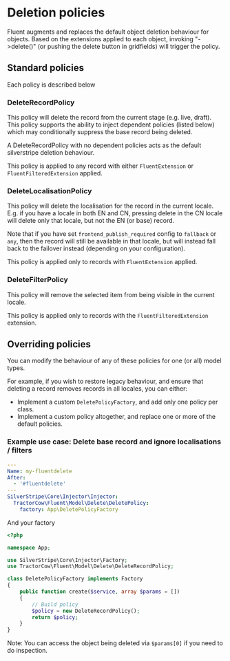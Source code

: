 # Deletion policies

Fluent augments and replaces the default object deletion behaviour for objects. 
Based on the extensions applied to each object, invoking "->delete()" (or pushing the
delete button in gridfields) will trigger the policy.

## Standard policies

Each policy is described below

### DeleteRecordPolicy

This policy will delete the record from the current stage (e.g. live, draft).
This policy supports the ability to inject dependent policies (listed below)
which may conditionally suppress the base record being deleted.

A DeleteRecordPolicy with no dependent policies acts as the default silverstripe
deletion behaviour.

This policy is applied to any record with either `FluentExtension` or `FluentFilteredExtension`
applied.

### DeleteLocalisationPolicy

This policy will delete the localisation for the record in the current locale.
E.g. if you have a locale in both EN and CN, pressing delete in the CN locale
will delete only that locale, but not the EN (or base) record.

Note that if you have set `frontend_publish_required` config to `fallback` or `any`, then the record
will still be available in that locale, but will instead fall back to the failover instead
(depending on your configuration).

This policy is applied only to records with `FluentExtension` applied.

### DeleteFilterPolicy

This policy will remove the selected item from being visible in the current locale.

This policy is applied only to records with the `FluentFilteredExtension` extension.

## Overriding policies

You can modify the behaviour of any of these policies for one (or all) model types.

For example, if you wish to restore legacy behaviour, and ensure that deleting a record
removes records in all locales, you can either:

 - Implement a custom `DeletePolicyFactory`, and add only one policy per class.
 - Implement a custom policy altogether, and replace one or more of the default policies.   


### Example use case: Delete base record and ignore localisations / filters


```yaml
---
Name: my-fluentdelete
After:
  - '#fluentdelete'
---
SilverStripe\Core\Injector\Injector:
  TractorCow\Fluent\Model\Delete\DeletePolicy:
    factory: App\DeletePolicyFactory
```

And your factory

```php
<?php

namespace App;

use SilverStripe\Core\Injector\Factory;
use TractorCow\Fluent\Model\Delete\DeleteRecordPolicy;

class DeletePolicyFactory implements Factory
{
    public function create($service, array $params = [])
    {
        // Build policy
        $policy = new DeleteRecordPolicy();
        return $policy;
    }
}

```

Note: You can access the object being deleted via `$params[0]` if you need to do inspection.

